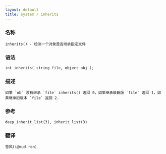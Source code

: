 ```yaml
---
layout: default
title: system / inherits
---
```


### 名称

    inherits() - 检测一个对象是否继承指定文件

### 语法

    int inherits( string file, object obj );

### 描述

    如果 `ob` 没有继承 `file` inherits() 返回 0，如果继承最新版 `file` 返回 1，如果继承旧版本 `file` 返回 2.

### 参考

    deep_inherit_list(3), inherit_list(3)

### 翻译

    雪风(i@mud.ren)

